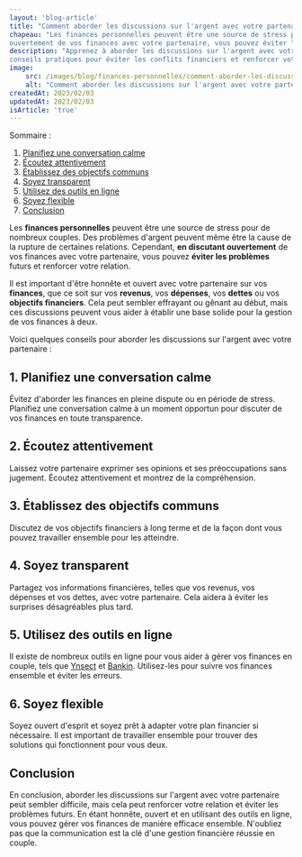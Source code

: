 ```yaml
---
layout: 'blog-article'
title: "Comment aborder les discussions sur l'argent avec votre partenaire ?"
chapeau: "Les finances personnelles peuvent être une source de stress pour de nombreux couples. Cependant, en discutant
ouvertement de vos finances avec votre partenaire, vous pouvez éviter les problèmes futurs et renforcer votre relation."
description: "Apprenez à aborder les discussions sur l'argent avec votre partenaire de manière efficace. Découvrez des
conseils pratiques pour éviter les conflits financiers et renforcer votre relation."
image:
    src: /images/blog/finances-personnelles/comment-aborder-les-discussions-sur-largent-avec-votre-partenaire.png
    alt: "Comment aborder les discussions sur l'argent avec votre partenaire ?"
createdAt: 2023/02/03
updatedAt: 2023/02/03
isArticle: 'true'
---
```


<div class="mt-4 rounded-md bg-gray-100 p-4">
Sommaire :

<ol class="flex flex-col">
    <li><a href="#1-planifiez-une-conversation-calme" title="Planifiez une conversation calme">Planifiez une conversation calme</a></li>
    <li><a href="#2-écoutez-attentivement" title="Écoutez attentivement">Écoutez attentivement</a></li>
    <li><a href="#3-établissez-des-objectifs-communs" title="Établissez des objectifs communs">Établissez des objectifs communs</a></li>
    <li><a href="#4-soyez-transparent" title="Soyez transparent">Soyez transparent</a></li>
    <li><a href="#5-utilisez-des-outils-en-ligne" title="Utilisez des outils en ligne">Utilisez des outils en ligne</a></li>
    <li><a href="#6-soyez-flexible" title="Soyez flexible">Soyez flexible</a></li>
    <li><a href="#conclusion" title="Conclusion">Conclusion</a></li>
</ol>
</div>

Les **finances personnelles** peuvent être une source de stress pour de nombreux couples. Des problèmes d'argent peuvent
même être la cause de la rupture de certaines relations. Cependant, **en discutant ouvertement** de vos finances avec votre
partenaire, vous pouvez **éviter les problèmes** futurs et renforcer votre relation.

Il est important d'être honnête et ouvert avec votre partenaire sur vos **finances**, que ce soit sur vos **revenus**, vos
**dépenses**, vos **dettes** ou vos **objectifs financiers**. Cela peut sembler effrayant ou gênant au début, mais ces discussions
peuvent vous aider à établir une base solide pour la gestion de vos finances à deux.

Voici quelques conseils pour aborder les discussions sur l'argent avec votre partenaire :

## 1. Planifiez une conversation calme

Évitez d'aborder les finances en pleine dispute ou en période de stress. Planifiez
une conversation calme à un moment opportun pour discuter de vos finances en toute transparence.

## 2. Écoutez attentivement

Laissez votre partenaire exprimer ses opinions et ses préoccupations sans jugement. Écoutez
attentivement et montrez de la compréhension.

## 3. Établissez des objectifs communs

Discutez de vos objectifs financiers à long terme et de la façon dont vous pouvez
travailler ensemble pour les atteindre.

## 4. Soyez transparent

Partagez vos informations financières, telles que vos revenus, vos dépenses et vos dettes, avec
votre partenaire. Cela aidera à éviter les surprises désagréables plus tard.

## 5. Utilisez des outils en ligne

Il existe de nombreux outils en ligne pour vous aider à gérer vos finances en couple,
tels que <a href="https://www.ynsect.com/fr/home" title="Ynsect" target="_blank">Ynsect</a> et <a href="https://bankin.com/fr" title="Bankin" target="_blank">Bankin</a>. Utilisez-les pour suivre vos
finances ensemble et éviter les erreurs.

## 6. Soyez flexible
Soyez ouvert d'esprit et soyez prêt à adapter votre plan financier si nécessaire. Il est important de
travailler ensemble pour trouver des solutions qui fonctionnent pour vous deux.

## Conclusion
En conclusion, aborder les discussions sur l'argent avec votre partenaire peut sembler difficile, mais cela peut
renforcer votre relation et éviter les problèmes futurs. En étant honnête, ouvert et en utilisant des outils en ligne,
vous pouvez gérer vos finances de manière efficace ensemble. N'oubliez pas que la communication est la clé d'une gestion
financière réussie en couple.